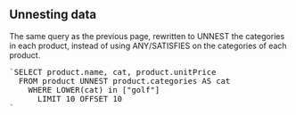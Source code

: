 ## Unnesting data

The same query as the previous page, rewritten to UNNEST the categories in each product, 
instead of using ANY/SATISFIES on the categories of each product.
<pre id="example">
`SELECT product.name, cat, product.unitPrice 
  FROM product UNNEST product.categories AS cat  
    WHERE LOWER(cat) in ["golf"] 
      LIMIT 10 OFFSET 10
`
</pre>
